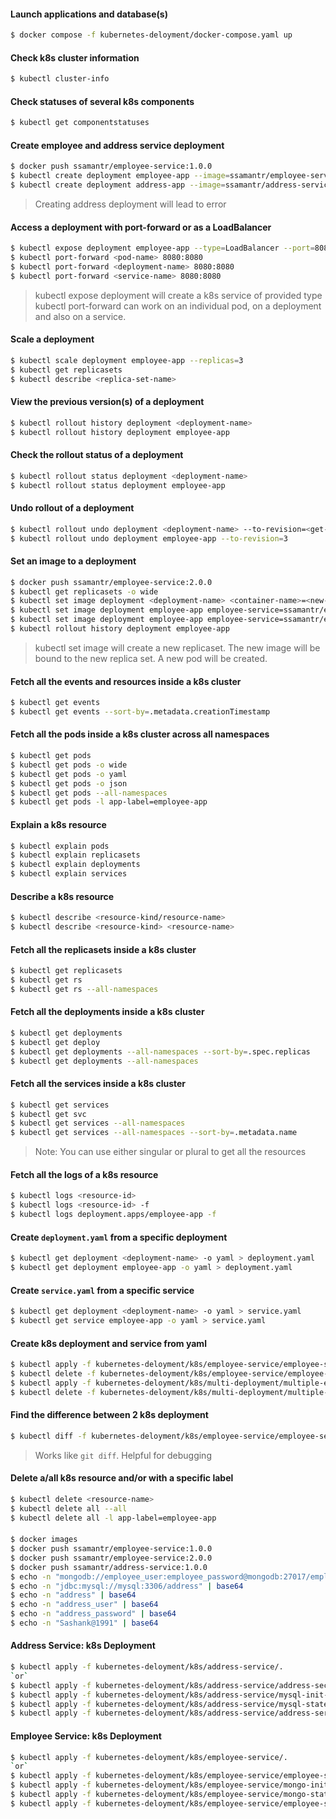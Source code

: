 #### Launch applications and database(s)
```bash
$ docker compose -f kubernetes-deloyment/docker-compose.yaml up
```

#### Check k8s cluster information
```bash
$ kubectl cluster-info
```

#### Check statuses of several k8s components
```bash
$ kubectl get componentstatuses
```

#### Create employee and address service deployment
```bash
$ docker push ssamantr/employee-service:1.0.0
$ kubectl create deployment employee-app --image=ssamantr/employee-service:1.0.0
$ kubectl create deployment address-app --image=ssamantr/address-service:1.0.0
```
> Creating address deployment will lead to error

#### Access a deployment with port-forward or as a LoadBalancer
```bash
$ kubectl expose deployment employee-app --type=LoadBalancer --port=8080
$ kubectl port-forward <pod-name> 8080:8080
$ kubectl port-forward <deployment-name> 8080:8080
$ kubectl port-forward <service-name> 8080:8080
```
> kubectl expose deployment will create a k8s service of provided type
> kubectl port-forward can work on an individual pod, on a deployment and also on a service.

#### Scale a deployment
```bash
$ kubectl scale deployment employee-app --replicas=3
$ kubectl get replicasets
$ kubectl describe <replica-set-name>
```

#### View the previous version(s) of a deployment
```bash
$ kubectl rollout history deployment <deployment-name>
$ kubectl rollout history deployment employee-app
```

#### Check the rollout status of a deployment
```bash
$ kubectl rollout status deployment <deployment-name>
$ kubectl rollout status deployment employee-app
```

#### Undo rollout of a deployment
```bash
$ kubectl rollout undo deployment <deployment-name> --to-revision=<get-revision-from-rollout-history>
$ kubectl rollout undo deployment employee-app --to-revision=3
```

#### Set an image to a deployment
```bash
$ docker push ssamantr/employee-service:2.0.0
$ kubectl get replicasets -o wide
$ kubectl set image deployment <deployment-name> <container-name>=<new-image-name>
$ kubectl set image deployment employee-app employee-service=ssamantr/employee-service:1.0.0 --record=true
$ kubectl set image deployment employee-app employee-service=ssamantr/employee-service:2.0.0 --record=true
$ kubectl rollout history deployment employee-app
```
> kubectl set image will create a new replicaset. The new image will be bound to the new replica set. A new pod will be created.

#### Fetch all the events and resources inside a k8s cluster
```bash
$ kubectl get events
$ kubectl get events --sort-by=.metadata.creationTimestamp
```

#### Fetch all the pods inside a k8s cluster across all namespaces
```bash
$ kubectl get pods
$ kubectl get pods -o wide
$ kubectl get pods -o yaml
$ kubectl get pods -o json
$ kubectl get pods --all-namespaces
$ kubectl get pods -l app-label=employee-app
```

#### Explain a k8s resource
```bash
$ kubectl explain pods
$ kubectl explain replicasets
$ kubectl explain deployments
$ kubectl explain services
```

#### Describe a k8s resource
```bash
$ kubectl describe <resource-kind/resource-name>
$ kubectl describe <resource-kind> <resource-name> 
```

#### Fetch all the replicasets inside a k8s cluster
```bash
$ kubectl get replicasets
$ kubectl get rs
$ kubectl get rs --all-namespaces
```

#### Fetch all the deployments inside a k8s cluster
```bash
$ kubectl get deployments
$ kubectl get deploy
$ kubectl get deployments --all-namespaces --sort-by=.spec.replicas
$ kubectl get deployments --all-namespaces
```

#### Fetch all the services inside a k8s cluster
```bash
$ kubectl get services
$ kubectl get svc
$ kubectl get services --all-namespaces
$ kubectl get services --all-namespaces --sort-by=.metadata.name
```
> Note: You can use either singular or plural to get all the resources

#### Fetch all the logs of a k8s resource
```bash
$ kubectl logs <resource-id>
$ kubectl logs <resource-id> -f
$ kubectl logs deployment.apps/employee-app -f
```

#### Create `deployment.yaml` from a specific deployment
```bash
$ kubectl get deployment <deployment-name> -o yaml > deployment.yaml
$ kubectl get deployment employee-app -o yaml > deployment.yaml
```

#### Create `service.yaml` from a specific service
```bash
$ kubectl get deployment <deployment-name> -o yaml > service.yaml
$ kubectl get service employee-app -o yaml > service.yaml
```

#### Create k8s deployment and service from yaml
```bash
$ kubectl apply -f kubernetes-deloyment/k8s/employee-service/employee-service.yaml
$ kubectl delete -f kubernetes-deloyment/k8s/employee-service/employee-service.yaml
$ kubectl apply -f kubernetes-deloyment/k8s/multi-deployment/multiple-employee-service.yaml
$ kubectl delete -f kubernetes-deloyment/k8s/multi-deployment/multiple-employee-service.yaml
```

#### Find the difference between 2 k8s deployment
```bash
$ kubectl diff -f kubernetes-deloyment/k8s/employee-service/employee-service.yaml
```
> Works like `git diff`. Helpful for debugging

#### Delete a/all k8s resource and/or with a specific label
```bash
$ kubectl delete <resource-name>
$ kubectl delete all --all
$ kubectl delete all -l app-label=employee-app
```

####
```bash
$ docker images
$ docker push ssamantr/employee-service:1.0.0
$ docker push ssamantr/employee-service:2.0.0
$ docker push ssamantr/address-service:1.0.0
$ echo -n "mongodb://employee_user:employee_password@mongodb:27017/employee" | base64
$ echo -n "jdbc:mysql://mysql:3306/address" | base64
$ echo -n "address" | base64
$ echo -n "address_user" | base64
$ echo -n "address_password" | base64
$ echo -n "Sashank@1991" | base64
```

#### Address Service: k8s Deployment 
```bash
$ kubectl apply -f kubernetes-deloyment/k8s/address-service/.
`or`
$ kubectl apply -f kubernetes-deloyment/k8s/address-service/address-secrets.yaml
$ kubectl apply -f kubernetes-deloyment/k8s/address-service/mysql-init-config-map.yaml
$ kubectl apply -f kubernetes-deloyment/k8s/address-service/mysql-stateful-set.yaml
$ kubectl apply -f kubernetes-deloyment/k8s/address-service/address-service.yaml
```

#### Employee Service: k8s Deployment
```bash
$ kubectl apply -f kubernetes-deloyment/k8s/employee-service/.
`or`
$ kubectl apply -f kubernetes-deloyment/k8s/employee-service/employee-secrets.yaml
$ kubectl apply -f kubernetes-deloyment/k8s/employee-service/mongo-init-config-map.yaml
$ kubectl apply -f kubernetes-deloyment/k8s/employee-service/mongo-stateful-set.yaml
$ kubectl apply -f kubernetes-deloyment/k8s/employee-service/employee-service.yaml
```